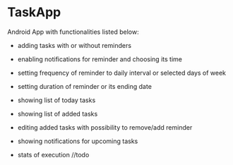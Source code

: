 # TaskApp
Android App  with functionalities listed below:
- adding tasks with or without reminders
- enabling notifications for reminder and choosing its time
- setting frequency of reminder to daily interval or selected days of week
- setting duration of reminder or its ending date
- showing list of today tasks 
- showing list of added tasks
- editing added tasks with possibility to remove/add reminder
- showing notifications for upcoming tasks

- stats of execution //todo


   
